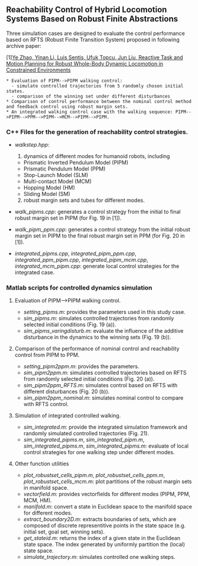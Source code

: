 ## Reachability Control of Hybrid Locomotion Systems Based on Robust Finite Abstractions

Three simulation cases are designed to evaluate the control performance based on RFTS (Robust Finite Transition System) proposed in following archive paper:

[1][Ye Zhao, Yinan Li, Luis Sentis, Ufuk Topcu, Jun Liu, Reactive Task and Motion Planning for Robust Whole-Body Dynamic Locomotion in Constrained Environments](https://arxiv.org/abs/1811.04333)

    * Evaluation of PIPM-->PIPM walking control:
      - simulate controlled trajectories from 5 randomly chosen initial states.
      - comparison of the winning set under different disturbances
    * Comparison of control performance between the nominal control method and feedback control using robust margin sets.
    * An integrated walking control case with the walking sequence: PIPM-->PIPM-->PPM-->PIPM-->MCM-->PIPM-->PIPM.


### C++ Files for the generation of reachability control strategies.

- *walkstep.hpp*:
  1. dynamics of different modes for humanoid robots, including
    * Prismatic Inverted Pendulum Model (PIPM)
    * Prismatic Pendulum Model (PPM)
    * Stop-Launch Model (SLM)
    * Multi-contact Model (MCM)
    * Hopping Model (HM)
    * Sliding Model (SM)
  2. robust margin sets and tubes for different modes.

- *walk_pipms.cpp*: generates a control strategy from the initial to final robust margin set in PIPM (for Fig. 19 in [1]).
- *walk_pipm_ppm.cpp*: generates a control strategy from the initial robust margin set in PIPM to the final robust margin set in PPM (for Fig. 20 in [1]).
- *integrated_pipms.cpp*, *integrated_pipm_ppm.cpp*, *integrated_ppm_pipm.cpp*, *integrated_pipm_mcm.cpp*, *integrated_mcm_pipm.cpp*: generate local control strategies for the integrated case.


### Matlab scripts for controlled dynamics simulation

1. Evaluation of PIPM-->PIPM walking control.
   - *setting_pipms.m*: provides the parameters used in this study case.
   - *sim_pipms.m*: simulates controlled trajectories from randomly selected initial conditions (Fig. 19 (a)).
   - *sim_pipms_varingdisturb.m*: evaluate the influence of the additive disturbance in the dynamics to the winning sets (Fig. 19 (b)).

2. Comparison of the performance of nominal control and reachability control from PIPM to PPM.
   - *setting_pipm2ppm.m*: provides the parameters.
   - *sim_pipm2ppm.m*: simulates controlled trajectories based on RFTS from randomly selected initial conditions (Fig. 20 (a)).
   - *sim_pipm2ppm_RFTS.m*: simulates control based on RFTS with different disturbances (Fig. 20 (b)).
   - *sim_pipm2ppm_nominal.m*: simulates nominal control to compare with RFTS control.

3. Simulation of integrated controlled walking.
   - *sim_integrated.m*: provide the integrated simulation framework and randomly simulated controlled trajectories (Fig. 21).
   - *sim_integrated_pipms.m*, *sim_integrated_pipm.m*, *sim_integrated_pipms.m*, *sim_integrated_pipms.m*: evaluate of local control strategies for one walking step under different modes.

4. Other function utilities
   - *plot_robustset_cells_pipm.m*, *plot_robustset_cells_ppm.m*, *plot_robustset_cells_mcm.m*: plot partitions of the robust margin sets in manifold space.
   - *vectorfield.m*: provides vectorfields for different modes (PIPM, PPM, MCM, HM).
   - *manifold.m*: convert a state in Euclidean space to the manifold space for different modes.
   - *extract_boundary2D.m*: extracts boundaries of sets, which are composed of discrete representitive points in the state space (e.g. initial set, goal set, winning sets).
   - *get_stateid.m*: returns the index of a given state in the Euclidean state space. The index generated by uniformly partition the (local) state space.
   - *simulate_trajectory.m*: simulates controlled one walking steps.